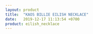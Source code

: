 ```yaml
---
layout: product
title:  "KAOS BILLIE EILISH NECKLACE"
date:   2019-12-17 11:13:54 +0700
product: eilish_necklace
---
```


